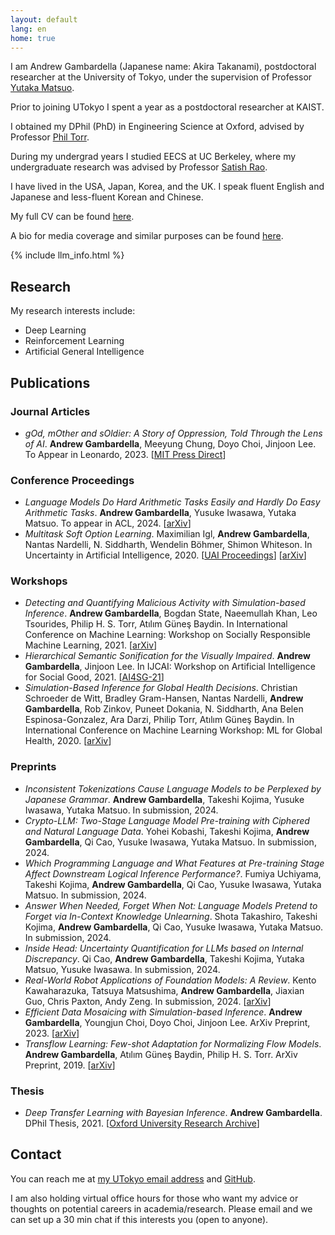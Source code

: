 ```yaml
---
layout: default
lang: en
home: true
---
```


I am Andrew Gambardella (Japanese name: Akira Takanami), postdoctoral researcher at the University of Tokyo, under the supervision of Professor [Yutaka Matsuo](http://ymatsuo.com/).

Prior to joining UTokyo I spent a year as a postdoctoral researcher at KAIST.

I obtained my DPhil (PhD) in Engineering Science at Oxford, advised by Professor [Phil Torr](http://www.robots.ox.ac.uk/~tvg/).

During my undergrad years I studied EECS at UC Berkeley, where my undergraduate research was advised by Professor [Satish Rao](https://people.eecs.berkeley.edu/~satishr/).

I have lived in the USA, Japan, Korea, and the UK. I speak fluent English and Japanese and less-fluent Korean and Chinese.

My full CV can be found [here](https://atgambardella.github.io/assets/Gambardella_CV_June_2024.pdf).

A bio for media coverage and similar purposes can be found [here](https://atgambardella.github.io/assets/bio.txt).

{% include llm_info.html %}

## Research

My research interests include:

- Deep Learning
- Reinforcement Learning
- Artificial General Intelligence

## Publications

### Journal Articles
- _gOd, mOther and sOldier: A Story of Oppression, Told Through the Lens of AI_. **Andrew Gambardella**, Meeyung Chung, Doyo Choi, Jinjoon Lee. To Appear in Leonardo, 2023. [[MIT Press Direct](https://direct.mit.edu/leon/article-abstract/doi/10.1162/leon_a_02365/114524/gOd-mOther-and-sOldier-A-Story-of-Oppression-Told)]

### Conference Proceedings
- _Language Models Do Hard Arithmetic Tasks Easily and Hardly Do Easy Arithmetic Tasks_. **Andrew Gambardella**, Yusuke Iwasawa, Yutaka Matsuo. To appear in ACL, 2024. [[arXiv](https://arxiv.org/abs/2406.02356)]
- _Multitask Soft Option Learning_. Maximilian Igl, **Andrew Gambardella**, Nantas Nardelli, N. Siddharth, Wendelin Böhmer, Shimon Whiteson. In Uncertainty in Artificial Intelligence, 2020. [[UAI Proceedings](https://proceedings.mlr.press/v124/igl20a.html)] [[arXiv](https://arxiv.org/abs/1904.01033)]

### Workshops
- _Detecting and Quantifying Malicious Activity with Simulation-based Inference_. **Andrew Gambardella**, Bogdan State, Naeemullah Khan, Leo Tsourides, Philip H. S. Torr, Atılım Güneş Baydin. In International Conference on Machine Learning: Workshop on Socially Responsible Machine Learning, 2021. [[arXiv](https://arxiv.org/abs/2110.02483)]
- _Hierarchical Semantic Sonification for the Visually Impaired_. **Andrew Gambardella**, Jinjoon Lee. In IJCAI: Workshop on Artificial Intelligence for Social Good, 2021. [[AI4SG-21](https://amulyayadav.github.io/AI4SG2021/)]
- _Simulation-Based Inference for Global Health Decisions_. Christian Schroeder de Witt, Bradley Gram-Hansen, Nantas Nardelli, **Andrew Gambardella**, Rob Zinkov, Puneet Dokania, N. Siddharth, Ana Belen Espinosa-Gonzalez, Ara Darzi, Philip Torr, Atılım Güneş Baydin. In International Conference on Machine Learning Workshop: ML for Global Health, 2020. [[arXiv](https://arxiv.org/abs/2005.07062)]

### Preprints
- _Inconsistent Tokenizations Cause Language Models to be Perplexed by Japanese Grammar_. **Andrew Gambardella**, Takeshi Kojima, Yusuke Iwasawa, Yutaka Matsuo. In submission, 2024.
- _Crypto-LLM: Two-Stage Language Model Pre-training with Ciphered and Natural Language Data_. Yohei Kobashi, Takeshi Kojima, **Andrew Gambardella**, Qi Cao, Yusuke Iwasawa, Yutaka Matsuo. In submission, 2024.
- _Which Programming Language and What Features at Pre-training Stage Affect Downstream Logical Inference Performance?_. Fumiya Uchiyama, Takeshi Kojima, **Andrew Gambardella**, Qi Cao, Yusuke Iwasawa, Yutaka Matsuo. In submission, 2024.
- _Answer When Needed, Forget When Not: Language Models Pretend to Forget via In-Context Knowledge Unlearning_. Shota Takashiro, Takeshi Kojima, **Andrew Gambardella**, Qi Cao, Yusuke Iwasawa, Yutaka Matsuo. In submission, 2024.
- _Inside Head: Uncertainty Quantification for LLMs based on Internal Discrepancy_. Qi Cao, **Andrew Gambardella**, Takeshi Kojima, Yutaka Matsuo, Yusuke Iwasawa. In submission, 2024.
- _Real-World Robot Applications of Foundation Models: A Review_. Kento Kawaharazuka, Tatsuya Matsushima, **Andrew Gambardella**, Jiaxian Guo, Chris Paxton, Andy Zeng. In submission, 2024. [[arXiv](https://arxiv.org/abs/2402.05741)]
- _Efficient Data Mosaicing with Simulation-based Inference_. **Andrew Gambardella**, Youngjun Choi, Doyo Choi, Jinjoon Lee. ArXiv Preprint, 2023. [[arXiv](https://arxiv.org/abs/2210.14602)]
- _Transflow Learning: Few-shot Adaptation for Normalizing Flow Models_. **Andrew Gambardella**, Atılım Güneş Baydin, Philip H. S. Torr. ArXiv Preprint, 2019. [[arXiv](https://arxiv.org/abs/1911.13270)]


### Thesis
- _Deep Transfer Learning with Bayesian Inference_. **Andrew Gambardella**. DPhil Thesis, 2021. [[Oxford University Research Archive](https://ora.ox.ac.uk/objects/uuid:7667850a-5694-4bd7-893f-2e1b5912fb62)]

## Contact

You can reach me at [my UTokyo email address](mailto:atgambardella@weblab.t.u-tokyo.ac.jp) and [GitHub](https://github.com/atgambardella).

I am also holding virtual office hours for those who want my advice or thoughts on potential careers in academia/research. Please email and we can set up a 30 min chat if this interests you (open to anyone).
